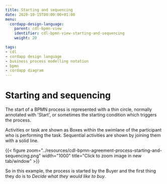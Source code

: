 ```yaml
---
title: Starting and sequencing
date: 2020-10-15T00:00:00+01:00
menu:
  cordapp-design-language:
    parent: cdl-bpmn-view
    identifier: cdl-bpmn-view-starting-and-sequencing
    weight: 20

tags:
- cdl
- cordapp design language
- business process modelling notation
- bpmn
- cordapp diagram
---
```


# Starting and sequencing

The start of a BPMN process is represented with a thin circle, normally annotated with 'Start', or sometimes the starting condition which triggers the process.

Activities or task are shown as Boxes within the swimlane of the participant who is performing the task. Sequential activities are shown by joining them with a solid line.

{{< figure zoom="../resources/cdl-bpmn-agreement-process-starting-and-sequencing.png" width="1000" title="Click to zoom image in new tab/window" >}}

So in this example, the process is started by the Buyer and the first thing they do is to *Decide what they would like to buy*.
